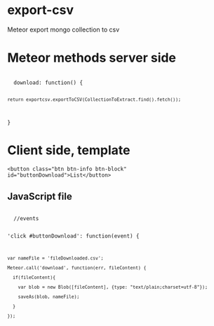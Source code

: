 # export-csv #
Meteor export mongo collection to csv

# Meteor methods server side  #

<code>
  download: function() {
  
    return exportcsv.exportToCSV(CollectionToExtract.find().fetch());
    
  }
</code>

# Client side, template #

  <div class="col-md-4">
  
    <button class="btn btn-info btn-block" id="buttonDownload">List</button>
    
  </div>

## JavaScript file ##

<code>
  //events
  
  'click #buttonDownload': function(event) {
  
    var nameFile = 'fileDownloaded.csv';
    
    Meteor.call('download', function(err, fileContent) {
    
      if(fileContent){
      
        var blob = new Blob([fileContent], {type: "text/plain;charset=utf-8"});
        
        saveAs(blob, nameFile);
        
      }
      
    });
    
</code>
